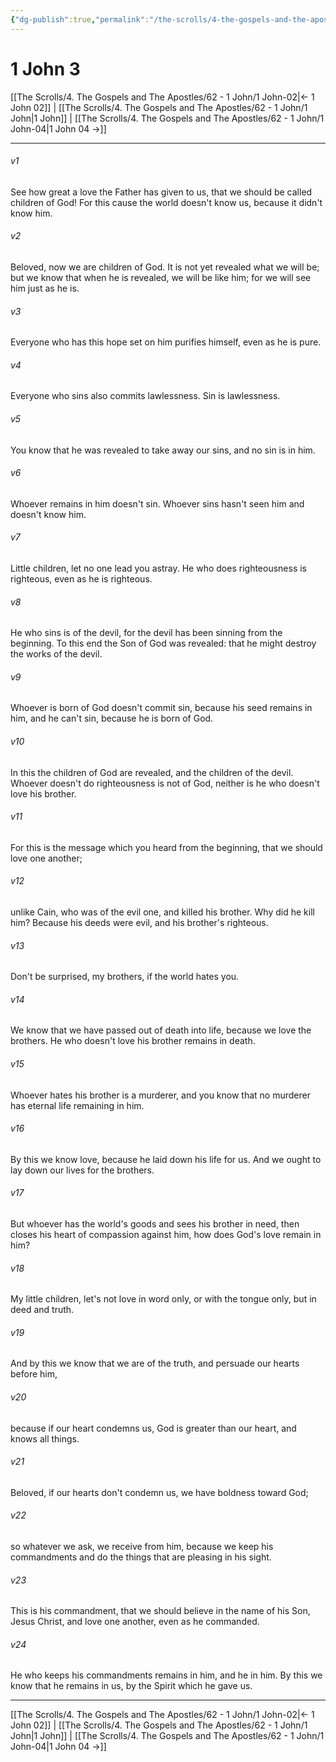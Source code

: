 ```yaml
---
{"dg-publish":true,"permalink":"/the-scrolls/4-the-gospels-and-the-apostles/62-1-john/1-john-03/","tags":["TheScrolls","GospelsApostles"]}
---
```



# 1 John 3

[[The Scrolls/4. The Gospels and The Apostles/62 - 1 John/1 John-02\|← 1 John 02]] | [[The Scrolls/4. The Gospels and The Apostles/62 - 1 John/1 John\|1 John]] | [[The Scrolls/4. The Gospels and The Apostles/62 - 1 John/1 John-04\|1 John 04 →]]
***



###### v1 
See how great a love the Father has given to us, that we should be called children of God! For this cause the world doesn't know us, because it didn't know him. 

###### v2 
Beloved, now we are children of God. It is not yet revealed what we will be; but we know that when he is revealed, we will be like him; for we will see him just as he is. 

###### v3 
Everyone who has this hope set on him purifies himself, even as he is pure. 

###### v4 
Everyone who sins also commits lawlessness. Sin is lawlessness. 

###### v5 
You know that he was revealed to take away our sins, and no sin is in him. 

###### v6 
Whoever remains in him doesn't sin. Whoever sins hasn't seen him and doesn't know him. 

###### v7 
Little children, let no one lead you astray. He who does righteousness is righteous, even as he is righteous. 

###### v8 
He who sins is of the devil, for the devil has been sinning from the beginning. To this end the Son of God was revealed: that he might destroy the works of the devil. 

###### v9 
Whoever is born of God doesn't commit sin, because his seed remains in him, and he can't sin, because he is born of God. 

###### v10 
In this the children of God are revealed, and the children of the devil. Whoever doesn't do righteousness is not of God, neither is he who doesn't love his brother. 

###### v11 
For this is the message which you heard from the beginning, that we should love one another; 

###### v12 
unlike Cain, who was of the evil one, and killed his brother. Why did he kill him? Because his deeds were evil, and his brother's righteous. 

###### v13 
Don't be surprised, my brothers, if the world hates you. 

###### v14 
We know that we have passed out of death into life, because we love the brothers. He who doesn't love his brother remains in death. 

###### v15 
Whoever hates his brother is a murderer, and you know that no murderer has eternal life remaining in him. 

###### v16 
By this we know love, because he laid down his life for us. And we ought to lay down our lives for the brothers. 

###### v17 
But whoever has the world's goods and sees his brother in need, then closes his heart of compassion against him, how does God's love remain in him? 

###### v18 
My little children, let's not love in word only, or with the tongue only, but in deed and truth. 

###### v19 
And by this we know that we are of the truth, and persuade our hearts before him, 

###### v20 
because if our heart condemns us, God is greater than our heart, and knows all things. 

###### v21 
Beloved, if our hearts don't condemn us, we have boldness toward God; 

###### v22 
so whatever we ask, we receive from him, because we keep his commandments and do the things that are pleasing in his sight. 

###### v23 
This is his commandment, that we should believe in the name of his Son, Jesus Christ, and love one another, even as he commanded. 

###### v24 
He who keeps his commandments remains in him, and he in him. By this we know that he remains in us, by the Spirit which he gave us.

***
[[The Scrolls/4. The Gospels and The Apostles/62 - 1 John/1 John-02\|← 1 John 02]] | [[The Scrolls/4. The Gospels and The Apostles/62 - 1 John/1 John\|1 John]] | [[The Scrolls/4. The Gospels and The Apostles/62 - 1 John/1 John-04\|1 John 04 →]]
